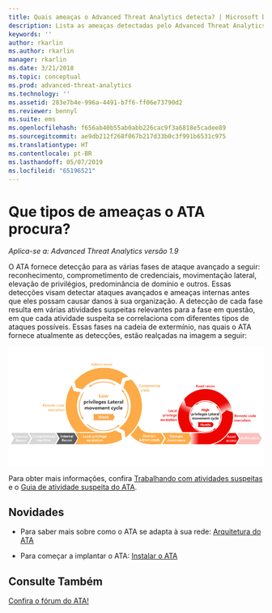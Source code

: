 ```yaml
---
title: Quais ameaças o Advanced Threat Analytics detecta? | Microsoft Docs
description: Lista as ameaças detectadas pelo Advanced Threat Analytics
keywords: ''
author: rkarlin
ms.author: rkarlin
manager: rkarlin
ms.date: 3/21/2018
ms.topic: conceptual
ms.prod: advanced-threat-analytics
ms.technology: ''
ms.assetid: 283e7b4e-996a-4491-b7f6-ff06e73790d2
ms.reviewer: bennyl
ms.suite: ems
ms.openlocfilehash: f656ab40b55ab0abb226cac9f3a6818e5cadee89
ms.sourcegitcommit: ae9db212f268f067b217d33b0c3f991b6531c975
ms.translationtype: HT
ms.contentlocale: pt-BR
ms.lasthandoff: 05/07/2019
ms.locfileid: "65196521"
---
```

# <a name="what-threats-does-ata-look-for"></a>Que tipos de ameaças o ATA procura?


*Aplica-se a: Advanced Threat Analytics versão 1.9*

O ATA fornece detecção para as várias fases de ataque avançado a seguir: reconhecimento, comprometimento de credenciais, movimentação lateral, elevação de privilégios, predominância de domínio e outros. Essas detecções visam detectar ataques avançados e ameaças internas antes que eles possam causar danos à sua organização.
A detecção de cada fase resulta em várias atividades suspeitas relevantes para a fase em questão, em que cada atividade suspeita se correlaciona com diferentes tipos de ataques possíveis.
Essas fases na cadeia de extermínio, nas quais o ATA fornece atualmente as detecções, estão realçadas na imagem a seguir:

![O ATA se concentra na atividade lateral da cadeia de extermínio do ataque](media/attack-kill-chain-small.jpg)


Para obter mais informações, confira [Trabalhando com atividades suspeitas](working-with-suspicious-activities.md) e o [Guia de atividade suspeita do ATA](suspicious-activity-guide.md).


## <a name="whats-next"></a>Novidades

-   Para saber mais sobre como o ATA se adapta à sua rede: [Arquitetura do ATA](ata-architecture.md)

-   Para começar a implantar o ATA: [Instalar o ATA](install-ata-step1.md)


## <a name="see-also"></a>Consulte Também
[Confira o fórum do ATA!](https://social.technet.microsoft.com/Forums/security/home?forum=mata)
